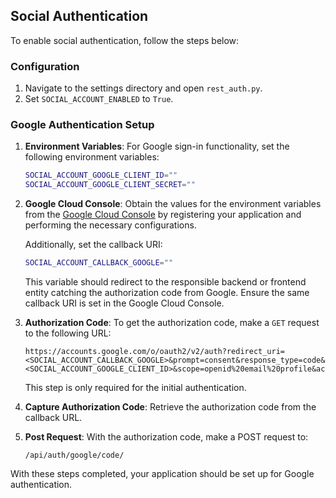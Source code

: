 ## Social Authentication

To enable social authentication, follow the steps below:

### Configuration

1. Navigate to the settings directory and open `rest_auth.py`.
2. Set `SOCIAL_ACCOUNT_ENABLED` to `True`.

### Google Authentication Setup

1. **Environment Variables**:
   For Google sign-in functionality, set the following environment variables:

    ```bash
    SOCIAL_ACCOUNT_GOOGLE_CLIENT_ID=""
    SOCIAL_ACCOUNT_GOOGLE_CLIENT_SECRET=""
    ```

2. **Google Cloud Console**:
   Obtain the values for the environment variables from the [Google Cloud Console](https://console.cloud.google.com/) by registering your application and performing the necessary configurations.

    Additionally, set the callback URI:

    ```bash
    SOCIAL_ACCOUNT_CALLBACK_GOOGLE=""
    ```

    This variable should redirect to the responsible backend or frontend entity catching the authorization code from Google. Ensure the same callback URI is set in the Google Cloud Console.

3. **Authorization Code**:
   To get the authorization code, make a `GET` request to the following URL:

    ```
    https://accounts.google.com/o/oauth2/v2/auth?redirect_uri=<SOCIAL_ACCOUNT_CALLBACK_GOOGLE>&prompt=consent&response_type=code&client_id=<SOCIAL_ACCOUNT_GOOGLE_CLIENT_ID>&scope=openid%20email%20profile&access_type=offline
    ```

    This step is only required for the initial authentication.

4. **Capture Authorization Code**:
   Retrieve the authorization code from the callback URL.

5. **Post Request**:
   With the authorization code, make a POST request to:

    ```
    /api/auth/google/code/
    ```

With these steps completed, your application should be set up for Google authentication.
